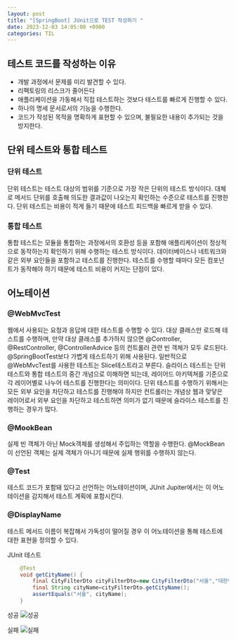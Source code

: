 ```yaml
---
layout: post
title: "[SpringBoot] JUnit으로 TEST 작성하기 "
date: 2023-12-03 14:05:00 +0900
categories: TIL
---
```


## 테스트 코드를 작성하는 이유

- 개발 과정에서 문제를 미리 발견할 수 있다.
- 리팩토링의 리스크가 줄어든다
- 애플리케이션을 가동해서 직접 테스트하는 것보다 테스트를 빠르게 진행할 수 있다.
- 하나의 명세 문서로서의 기능을 수행한다.
- 코드가 작성된 목적을 명확하게 표현할 수 있으며, 불필요한 내용이 추가되는 것을 방지한다.

## 단위 테스트와 통합 테스트

### 단위 테스트

단위 테스트는 테스트 대상의 범위를 기준으로 가장 작은 단위의 테스트 방식이다. 대체로 메서드 단위를 호출해 의도한 결과값이 나오는지 확인하는 수준으로 테스트를 진행한다. 단위 테스트는 비용이 적게 들기 때문에 테스트 피드백을 빠르게 받을 수 있다.

### 통합 테스트

통합 테스트는 모듈을 통합하는 과정에서의 호환성 등을 포함해 애플리케이션이 정상적으로 동작하는지 확인하기 위해 수행하는 테스트 방식이다. 데이터베이스나 네트워크와 같은 외부 요인들을 포함하고 테스트를 진행한다. 테스트를 수행할 때마다 모든 컴포넌트가 동작해야 하기 때문에 테스트 비용이 커지는 단점이 있다.

## 어노테이션

### @WebMvcTest

웹에서 사용되는 요청과 응답에 대한 테스트를 수행할 수 있다. 대상 클래스만 로드해 테스트를 수행하며, 만약 대상 클래스를 추가하지 않으면 @Controller, @RestController, @ControllerAdvice 등의 컨트롤러 관련 빈 객체가 모두 로드된다. @SpringBootTest보다 가볍게 테스트하기 위해 사용된다. 일반적으로 @WebMvcTest를 사용한 테스트는 Slice테스트라고 부른다. 슬라이스 테스트는 단위 테스트와 통합 테스트의 중간 개념으로 이해하면 되는데, 레이어드 아키텍쳐를 기준으로 각 레이어별로 나누어 테스트를 진행한다는 의미이다. 단위 테스트를 수행하기 위해서는 모든 외부 요인을 차단하고 테스트를 진행해야 하지만 컨트롤러는 개념상 웹과 맞닿은 레이어로서 외부 요인을 차단하고 테스트하면 의미가 없기 때문에 슬라이스 테스트를 진행하는 경우가 많다.

### @MookBean

실제 빈 객체가 아닌 Mock객체를 생성해서 주입하는 역할을 수행한다. @MockBean이 선언된 객체는 실제 객체가 아니기 때문에 실제 행위를 수행하지 않는다.

### @Test

테스트 코드가 포함돼 있다고 선언하는 어노테이션이며, JUnit Jupiter에서는 이 어노테이션을 감지해서 테스트 계획에 포함시킨다.

### @DisplayName

테스트 메서드 이름이 복잡해서 가독성이 떨어질 경우 이 어노테이션을 통해 테스트에 대한 표현을 정의할 수 있다.

JUnit 테스트

```java
	@Test
	void getCityName() {
		final CityFilterDto cityFilterDto=new CityFilterDto("서울","대한민국", "한국어");
		final String cityName=cityFilterDto.getCityName();
		assertEquals("서울", cityName);
	}
```

성공
![성공](https://github.com/pingu2017/comment/assets/115390100/b07c1fbb-c97c-4934-a817-ad922ab3e41c)

실패
![실패](https://github.com/pingu2017/comment/assets/115390100/ac5ecfef-b8f6-44b7-bb50-b3cf4f3a345e)
